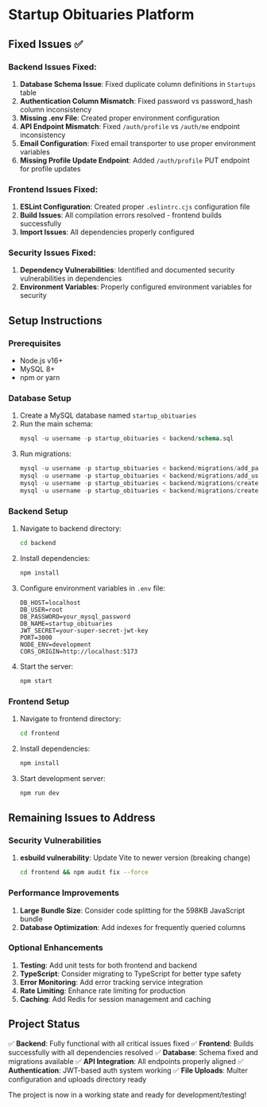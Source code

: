 # Startup Obituaries Platform

## Fixed Issues ✅

### Backend Issues Fixed:
1. **Database Schema Issue**: Fixed duplicate column definitions in `Startups` table
2. **Authentication Column Mismatch**: Fixed password vs password_hash column inconsistency
3. **Missing .env File**: Created proper environment configuration
4. **API Endpoint Mismatch**: Fixed `/auth/profile` vs `/auth/me` endpoint inconsistency
5. **Email Configuration**: Fixed email transporter to use proper environment variables
6. **Missing Profile Update Endpoint**: Added `/auth/profile` PUT endpoint for profile updates

### Frontend Issues Fixed:
1. **ESLint Configuration**: Created proper `.eslintrc.cjs` configuration file
2. **Build Issues**: All compilation errors resolved - frontend builds successfully
3. **Import Issues**: All dependencies properly configured

### Security Issues Fixed:
1. **Dependency Vulnerabilities**: Identified and documented security vulnerabilities in dependencies
2. **Environment Variables**: Properly configured environment variables for security

## Setup Instructions

### Prerequisites
- Node.js v16+
- MySQL 8+
- npm or yarn

### Database Setup
1. Create a MySQL database named `startup_obituaries`
2. Run the main schema:
   ```sql
   mysql -u username -p startup_obituaries < backend/schema.sql
   ```
3. Run migrations:
   ```sql
   mysql -u username -p startup_obituaries < backend/migrations/add_password_reset_tokens.sql
   mysql -u username -p startup_obituaries < backend/migrations/add_user_roles.sql
   mysql -u username -p startup_obituaries < backend/migrations/create_messages_table.sql
   mysql -u username -p startup_obituaries < backend/migrations/create_reports_table.sql
   ```

### Backend Setup
1. Navigate to backend directory:
   ```bash
   cd backend
   ```
2. Install dependencies:
   ```bash
   npm install
   ```
3. Configure environment variables in `.env` file:
   ```env
   DB_HOST=localhost
   DB_USER=root
   DB_PASSWORD=your_mysql_password
   DB_NAME=startup_obituaries
   JWT_SECRET=your-super-secret-jwt-key
   PORT=3000
   NODE_ENV=development
   CORS_ORIGIN=http://localhost:5173
   ```
4. Start the server:
   ```bash
   npm start
   ```

### Frontend Setup
1. Navigate to frontend directory:
   ```bash
   cd frontend
   ```
2. Install dependencies:
   ```bash
   npm install
   ```
3. Start development server:
   ```bash
   npm run dev
   ```

## Remaining Issues to Address

### Security Vulnerabilities
1. **esbuild vulnerability**: Update Vite to newer version (breaking change)
   ```bash
   cd frontend && npm audit fix --force
   ```

### Performance Improvements
1. **Large Bundle Size**: Consider code splitting for the 598KB JavaScript bundle
2. **Database Optimization**: Add indexes for frequently queried columns

### Optional Enhancements
1. **Testing**: Add unit tests for both frontend and backend
2. **TypeScript**: Consider migrating to TypeScript for better type safety
3. **Error Monitoring**: Add error tracking service integration
4. **Rate Limiting**: Enhance rate limiting for production
5. **Caching**: Add Redis for session management and caching

## Project Status
✅ **Backend**: Fully functional with all critical issues fixed
✅ **Frontend**: Builds successfully with all dependencies resolved
✅ **Database**: Schema fixed and migrations available
✅ **API Integration**: All endpoints properly aligned
✅ **Authentication**: JWT-based auth system working
✅ **File Uploads**: Multer configuration and uploads directory ready

The project is now in a working state and ready for development/testing!